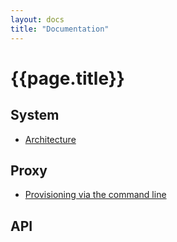 ```yaml
---
layout: docs
title: "Documentation"
---
```


# {{page.title}}

## System

* [Architecture](/apiaxle/docs/architecture)

## Proxy

* [Provisioning via the command line](/apiaxle/docs/provisioning-via-the-command-line)

## API
